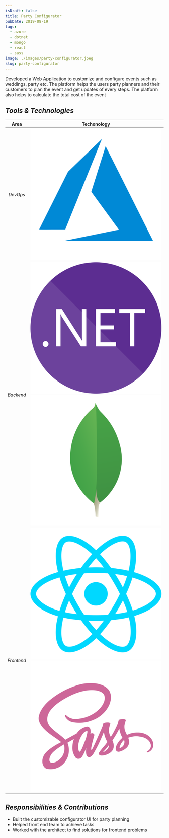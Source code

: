 ```yaml
---
isDraft: false
title: Party Configurator
pubDate: 2019-08-19
tags:
  - azure
  - dotnet
  - mongo
  - react
  - sass
image: ./images/party-configurator.jpeg
slug: party-configurator
---
```


Developed a Web Application to customize and configure events such as weddings,
party etc. The platform helps the users party planners and their customers to plan the event and
get updates of every steps. The platform also helps to calculate the total cost of the event

## *Tools & Technologies*

|    Area    |                       Techonology                       |
| :--------: | :-----------------------------------------------------: |
|  *DevOps*  |                [![azureIcon]][azureUrl]                 |
| *Backend*  | [![dotnetIcon]][dotnetUrl] [![mongodbIcon]][mongodbUrl] |
| *Frontend* |     [![reactIcon]][reactUrl] [![sassIcon]][sassUrl]     |

## *Responsibilities & Contributions*

- Built the customizable configurator UI for party planning
- Helped front end team to achieve tasks
- Worked with the architect to find solutions for frontend problems

[mongodbIcon]: ../icons/mongo.svg "MongoDB"
[reactIcon]: ../icons/react.svg "ReactJS"
[sassIcon]: ../icons/sass.svg "SaSS"
[azureIcon]: ../icons//azure.svg "Azure Cloud"
[dotnetIcon]: ../icons/dotnet.svg "DotNet"
[reactUrl]: https://react.dev
[sassUrl]: https://sass-lang.com
[mongodbUrl]: https://www.mongodb.com
[azureUrl]: https://azure.microsoft.com/en-us
[dotnetUrl]: https://dotnet.microsoft.com/en-us/apps/aspnet
